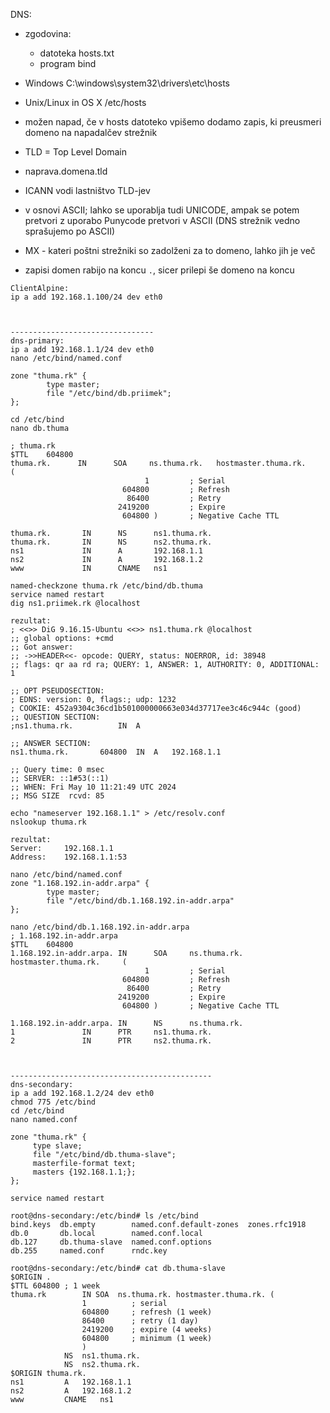 DNS:
- zgodovina:
	- datoteka hosts.txt
	- program bind
- Windows C:\\windows\\system32\\drivers\\etc\\hosts
- Unix/Linux in OS X /etc/hosts
- možen napad, če v hosts datoteko vpišemo dodamo zapis, ki preusmeri domeno na napadalčev strežnik
- TLD = Top Level Domain
- naprava.domena.tld
- ICANN vodi lastništvo TLD-jev
- v osnovi ASCII; lahko se uporablja tudi UNICODE, ampak se potem pretvori z uporabo Punycode pretvori v ASCII (DNS strežnik vedno sprašujemo po ASCII)
- MX - kateri poštni strežniki so zadolženi za to domeno, lahko jih je več

- zapisi domen rabijo na koncu `.`, sicer prilepi še domeno na koncu

```
ClientAlpine:
ip a add 192.168.1.100/24 dev eth0



--------------------------------
dns-primary:
ip a add 192.168.1.1/24 dev eth0
nano /etc/bind/named.conf

zone "thuma.rk" {
        type master;
        file "/etc/bind/db.priimek";
};

cd /etc/bind
nano db.thuma

; thuma.rk  
$TTL    604800
thuma.rk.      IN      SOA     ns.thuma.rk.   hostmaster.thuma.rk.    (
                              1         ; Serial
                         604800         ; Refresh
                          86400         ; Retry
                        2419200         ; Expire
                         604800 )       ; Negative Cache TTL

thuma.rk.       IN      NS      ns1.thuma.rk.
thuma.rk.       IN      NS      ns2.thuma.rk.
ns1             IN      A       192.168.1.1
ns2             IN      A       192.168.1.2
www             IN      CNAME   ns1

named-checkzone thuma.rk /etc/bind/db.thuma
service named restart
dig ns1.priimek.rk @localhost

rezultat:
; <<>> DiG 9.16.15-Ubuntu <<>> ns1.thuma.rk @localhost
;; global options: +cmd
;; Got answer:
;; ->>HEADER<<- opcode: QUERY, status: NOERROR, id: 38948
;; flags: qr aa rd ra; QUERY: 1, ANSWER: 1, AUTHORITY: 0, ADDITIONAL: 1

;; OPT PSEUDOSECTION:
; EDNS: version: 0, flags:; udp: 1232
; COOKIE: 452a9304c36cd1b501000000663e034d37717ee3c46c944c (good)
;; QUESTION SECTION:
;ns1.thuma.rk.			IN	A

;; ANSWER SECTION:
ns1.thuma.rk.		604800	IN	A	192.168.1.1

;; Query time: 0 msec
;; SERVER: ::1#53(::1)
;; WHEN: Fri May 10 11:21:49 UTC 2024
;; MSG SIZE  rcvd: 85

echo "nameserver 192.168.1.1" > /etc/resolv.conf
nslookup thuma.rk

rezultat:
Server:		192.168.1.1
Address:	192.168.1.1:53

nano /etc/bind/named.conf
zone "1.168.192.in-addr.arpa" {
        type master;
        file "/etc/bind/db.1.168.192.in-addr.arpa"
};

nano /etc/bind/db.1.168.192.in-addr.arpa
; 1.168.192.in-addr.arpa
$TTL    604800
1.168.192.in-addr.arpa. IN      SOA     ns.thuma.rk.   hostmaster.thuma.rk.     (
                              1         ; Serial
                         604800         ; Refresh
                          86400         ; Retry
                        2419200         ; Expire
                         604800 )       ; Negative Cache TTL

1.168.192.in-addr.arpa. IN      NS      ns.thuma.rk.
1               IN      PTR     ns1.thuma.rk.
2               IN      PTR     ns2.thuma.rk.



---------------------------------------------
dns-secondary:
ip a add 192.168.1.2/24 dev eth0
chmod 775 /etc/bind
cd /etc/bind
nano named.conf

zone "thuma.rk" {
     type slave;
     file "/etc/bind/db.thuma-slave";
     masterfile-format text;
     masters {192.168.1.1;};
};

service named restart

root@dns-secondary:/etc/bind# ls /etc/bind
bind.keys  db.empty        named.conf.default-zones  zones.rfc1918
db.0       db.local        named.conf.local
db.127     db.thuma-slave  named.conf.options
db.255     named.conf      rndc.key

root@dns-secondary:/etc/bind# cat db.thuma-slave 
$ORIGIN .
$TTL 604800	; 1 week
thuma.rk		IN SOA	ns.thuma.rk. hostmaster.thuma.rk. (
				1          ; serial
				604800     ; refresh (1 week)
				86400      ; retry (1 day)
				2419200    ; expire (4 weeks)
				604800     ; minimum (1 week)
				)
			NS	ns1.thuma.rk.
			NS	ns2.thuma.rk.
$ORIGIN thuma.rk.
ns1			A	192.168.1.1
ns2			A	192.168.1.2
www			CNAME	ns1
```